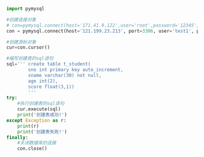 
<BlogInfo id="590" title="8.操作MySQL数据库创建一个表" author="白日梦想猿" pv=0 read_times=0 pre_cost_time=0分30秒 category="数据库编程" tag_list="['数据库编程']" create_time="2020.07.09 15:35:55" update_time="2020.07.25 08:20:07" />

```python
import pymysql

#创建连接对象
# con=pymysql.connect(host='171.41.9.122',user='root',password='12345',database='python_db',port=3306)
con = pymysql.connect(host='121.199.23.213', port=3306, user='test1', password='123456', database='	test1')

#创建游标对象
cur=con.cursor()

#编写创建表的sql语句
sql=''' create table t_student(
        sno int primary key auto_increment,
        sname varchar(30) not null,
        age int(2),
        score float(3,1)) 
        '''
try:
    #执行创建表的sql语句
    cur.execute(sql)
    print('创建表成功!')
except Exception as r:
    print(r)
    print('创建表失败!')
finally:
    #关闭数据库的连接
    con.close()
```
